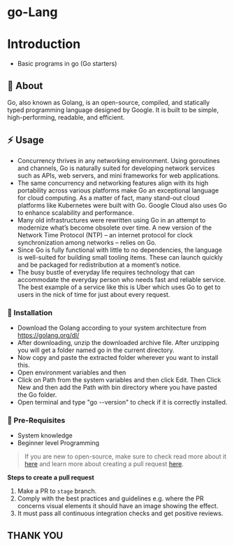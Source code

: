 # go-Lang

# Introduction
- Basic programs in go (Go starters)


##  :beginner: About
Go, also known as Golang, is an open-source, compiled, and statically typed programming language designed by Google. 
It is built to be simple, high-performing, readable, and efficient.

## :zap: Usage
- Concurrency thrives in any networking environment. Using goroutines and channels, Go is naturally suited for developing network services such as APIs, web servers, and mini frameworks for web applications. 
- The same concurrency and networking features align with its high portability across various platforms make Go an exceptional language for cloud computing. As a matter of fact, many stand-out cloud platforms like Kubernetes were built with Go. Google Cloud also uses Go to enhance scalability and performance. 
- Many old infrastructures were rewritten using Go in an attempt to modernize what’s become obsolete over time. A new version of the Network Time Protocol (NTP) – an internet protocol for clock synchronization among networks – relies on Go. 
- Since Go is fully functional with little to no dependencies, the language is well-suited for building small tooling items. These can launch quickly and be packaged for redistribution at a moment’s notice. 
- The busy bustle of everyday life requires technology that can accommodate the everyday person who needs fast and reliable service. The best example of a service like this is Uber which uses Go to get to users in the nick of time for just about every request. 

###  :electric_plug: Installation
- Download the Golang according to your system architecture from https://golang.org/dl/
- After downloading, unzip the downloaded archive file. After unzipping you will get a folder named go in the current directory.
- Now copy and paste the extracted folder wherever you want to install this.
- Open environment variables and then
- Click on Path from the system variables and then click Edit. Then Click New and then add the Path with bin directory where you have pasted the Go folder.
- Open terminal and type "go --version" to check if it is correctly installed.


### :notebook: Pre-Requisites
- System knowledge
- Beginner level Programming



 > If you are new to open-source, make sure to check read more about it [here](https://www.digitalocean.com/community/tutorial_series/an-introduction-to-open-source) and learn more about creating a pull request [here](https://www.digitalocean.com/community/tutorials/how-to-create-a-pull-request-on-github).



**Steps to create a pull request**

1. Make a PR to `stage` branch.
2. Comply with the best practices and guidelines e.g. where the PR concerns visual elements it should have an image showing the effect.
3. It must pass all continuous integration checks and get positive reviews.


## THANK YOU
